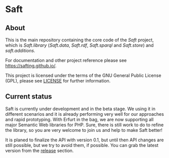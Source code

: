 # Saft

## About

This is the main repository containing the core code of the _Saft_ project, which is _Saft.library_ (_Saft.data_, _Saft.rdf_, _Saft.sparql_ and _Saft.store_) and _saft.additions_.

For documentation and other project reference please see https://safting.github.io/.

This project is licensed under the terms of the GNU General Public License (GPL), please see [LICENSE](LICENSE) for further information.

## Current status

Saft is currently under development and in the beta stage. We using it in different scenarios and it is already performing very well for our approaches and rapid prototyping. With Erfurt in the bag, we are now supporting all major Semantic Web libraries for PHP. Sure, there is still work to do to refine the library, so you are very welcome to join us and help to make Saft better!

It is planed to finalize the API with version 0.1, but until then API changes are still possible, but we try to avoid them, if possible. You can grab the latest version from the [release](https://github.com/SaftIng/Saft/releases) section.
